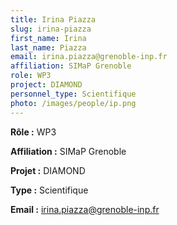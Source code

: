```yaml
---
title: Irina Piazza
slug: irina-piazza
first_name: Irina
last_name: Piazza
email: irina.piazza@grenoble-inp.fr
affiliation: SIMaP Grenoble
role: WP3
project: DIAMOND
personnel_type: Scientifique
photo: /images/people/ip.png
---
```


**Rôle :** WP3

**Affiliation :** SIMaP Grenoble

**Projet :** DIAMOND

**Type :** Scientifique

**Email :** [irina.piazza@grenoble-inp.fr](mailto:irina.piazza@grenoble-inp.fr)
